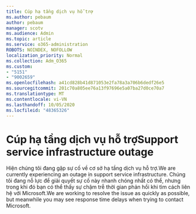 ```yaml
---
title: Cúp hạ tầng dịch vụ hỗ trợ
ms.author: pebaum
author: pebaum
manager: scotv
ms.audience: Admin
ms.topic: article
ms.service: o365-administration
ROBOTS: NOINDEX, NOFOLLOW
localization_priority: Normal
ms.collection: Adm_O365
ms.custom:
- "5151"
- "9002659"
ms.openlocfilehash: a41cd828b41d871053e2fa78a3a706b6dedf26e5
ms.sourcegitcommit: 201c70a805ee76a13f97696e5a07ba27d0ce70a7
ms.translationtype: MT
ms.contentlocale: vi-VN
ms.lasthandoff: 10/05/2020
ms.locfileid: "48365326"
---
```

# <a name="support-service-infrastructure-outage"></a><span data-ttu-id="ab521-102">Cúp hạ tầng dịch vụ hỗ trợ</span><span class="sxs-lookup"><span data-stu-id="ab521-102">Support service infrastructure outage</span></span>

<span data-ttu-id="ab521-103">Hiện chúng tôi đang gặp sự cố về cơ sở hạ tầng dịch vụ hỗ trợ.</span><span class="sxs-lookup"><span data-stu-id="ab521-103">We are currently experiencing an outage in support service infrastructure.</span></span> <span data-ttu-id="ab521-104">Chúng tôi đang nỗ lực để giải quyết sự cố này nhanh chóng nhất có thể, nhưng trong khi đó bạn có thể thấy sự chậm trễ thời gian phản hồi khi tìm cách liên hệ với Microsoft.</span><span class="sxs-lookup"><span data-stu-id="ab521-104">We are working to resolve the issue as quickly as possible, but meanwhile you may see response time delays when trying to contact Microsoft.</span></span>
